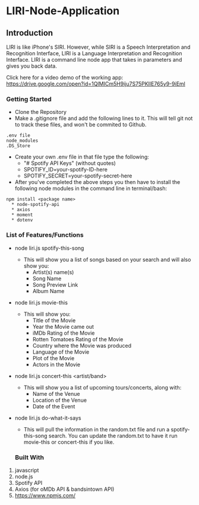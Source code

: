 # LIRI-Node-Application

## Introduction

LIRI is like iPhone's SIRI. However, while SIRI is a Speech Interpretation and Recognition Interface, LIRI is a Language Interpretation and Recognition Interface. LIRI is a command line node app that takes in parameters and gives you back data.

Click here for a video demo of the working app: https://drive.google.com/open?id=1QIMICm5H9iju7S75PKIlE765y9-9iEml


### Getting Started

* Clone the Repository
* Make a .gitignore file and add the following lines to it. This will tell git not to track these files, and won't be commited to Github.
```
.env file 
node_modules
.DS_Store
```
* Create your own .env file in that file type the following:
  * "# Spotify API Keys" (without quotes)
  * SPOTIFY_ID=your-spotify-ID-here
  * SPOTIFY_SECRET=your-spotify-secret-here
* After you've completed the above steps you then have to install the following node modules in the command line in terminal/bash:
```
npm install <package name>
  * node-spotify-api
  * axios
  * moment
  * dotenv
```

### List of Features/Functions

* node liri.js spotify-this-song <song name> 
  * This will show you a list of songs based on your search and will also show you:
    * Artist(s) name(s)
    * Song Name
    * Song Preview Link
    * Album Name
  
* node liri.js movie-this <movie name>
  * This will show you:
    * Title of the Movie
    * Year the Movie came out
    * iMDb Rating of the Movie
    * Rotten Tomatoes Rating of the Movie
    * Country where the Movie was produced
    * Language of the Movie
    * Plot of the Movie
    * Actors in the Movie
  
* node liri.js concert-this <artist/band>
  * This will show you a list of upcoming tours/concerts, along with:
    * Name of the Venue
    * Location of the Venue
    * Date of the Event
    
* node liri.js do-what-it-says
  * This will pull the information in the random.txt file and run a spotify-this-song search. You can update the random.txt to have it run movie-this or concert-this if you like.
  
  ### Built With
  
1. javascript
1. node.js
1. Spotify API
1. Axios (for oMDb API & bandsintown API)
1. https://www.npmjs.com/ 
  
